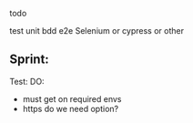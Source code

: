todo


test
  unit
  bdd
  e2e Selenium or cypress or other

## Sprint:
Test:
DO:
- must get on required envs
- https do we need option?
